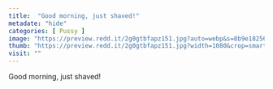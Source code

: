 ```yaml
---
title:  "Good morning, just shaved!"
metadate: "hide"
categories: [ Pussy ]
image: "https://preview.redd.it/2g0gtbfapz151.jpg?auto=webp&s=8b9e1825614d2f52be505d7ba71a115b3c174528"
thumb: "https://preview.redd.it/2g0gtbfapz151.jpg?width=1080&crop=smart&auto=webp&s=b71fe553c1f860d3c5a118f2b677d1d43154c9e6"
visit: ""
---
```

Good morning, just shaved!
